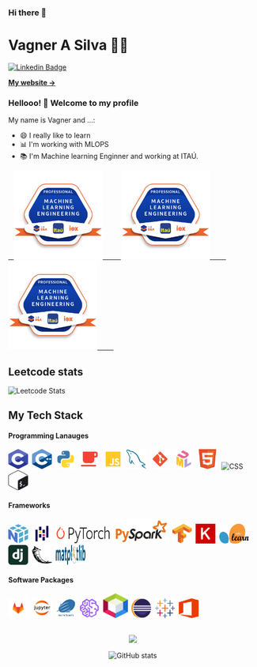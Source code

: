 ### Hi there 👋

<!--
**vagnerasilva/vagnerasilva** is a ✨ _special_ ✨ repository because its `README.md` (this file) appears on your GitHub profile.

Here are some ideas to get you started:

- 🔭 I’m currently working on ...
- 🌱 I’m currently learning ...
- 👯 I’m looking to collaborate on ...
- 🤔 I’m looking for help with ...
- 💬 Ask me about ...
- 📫 How to reach me: ...
- 😄 Pronouns: ...
- ⚡ Fun fact: ...
-->


# Vagner A Silva :man_technologist:

[![Linkedin Badge](https://img.shields.io/badge/-LinkedIn-blue?style=flat-square&logo=Linkedin&logoColor=white&link=https://www.linkedin.com/in/jrmarcelo/)](https://www.linkedin.com/in/vagnerasilva/)

**[My website &rarr;](https://focanocodigo.com.br)**

### Hellooo! 👋 Welcome to my profile

My name is Vagner and ...:

 - 😄 I really like to learn
 - 📊 I'm working with MLOPS
 - 📚 I'm Machine learning Enginner and working at ITAÚ.

 
 <a href="https://www.credly.com/users/fernandes-macedo-ribeiro/badges"> &ensp; 
   <img width = "180px" src = "https://github.com/vagnerasilva/portifolio_certificates/blob/master/badge_MLE.png"> &ensp; &ensp; &ensp; 
   <img width = "180px" src = "https://github.com/vagnerasilva/portifolio_certificates/blob/master/badge_MLE.png"> &ensp; &ensp; &ensp; 
   <img width = "180px" src = "https://github.com/vagnerasilva/portifolio_certificates/blob/master/badge_MLE.png"> &ensp; &ensp; &ensp; 
</a>
 
 
 
## Leetcode stats

![Leetcode Stats](https://leetcard.jacoblin.cool/vagnerantoniodasilva?theme=dark&&ext=activity)



<!--Skills Section-->
## My Tech Stack
<p align="left">
	<h4> Programming Lanauges</h4><p>
	<img src="https://github.com/vagnerasilva/vagnerasilva/blob/main/icons/c.svg" alt="C" width="40" height="40" />&nbsp;
	<img src="https://github.com/vagnerasilva/vagnerasilva/blob/main/icons/cpp.svg" alt="C++" width="40" height="40" />&nbsp;
	<img src="https://github.com/PKief/vscode-material-icon-theme/blob/main/icons/python.svg" alt="python" width="40" height="40" />&nbsp;
	<img src="https://github.com/PKief/vscode-material-icon-theme/blob/main/icons/java.svg" alt="java" width="40" height="40" />&nbsp;
	<img src="https://github.com/PKief/vscode-material-icon-theme/blob/main/icons/javascript.svg" alt="javascript" width="40" height="40" />&nbsp;
	<img src="https://github.com/vagnerasilva/vagnerasilva/blob/main/icons/mysql.svg" alt="SQL" width="40" height="40" />&nbsp;
	<img src="https://github.com/vagnerasilva/vagnerasilva/blob/main/icons/git.svg" alt="Git" width="40" height="40" />&nbsp;
	<img src="https://github.com/PKief/vscode-material-icon-theme/blob/main/icons/uml.svg" alt="UML" width="40" height="40" />&nbsp;
	<img src="https://github.com/vagnerasilva/vagnerasilva/blob/main/icons/html.svg" alt="HTML" width="40" height="40" />&nbsp;
	<img src="https://github.com/vagnerasilva/vagnerasilva/blob/main/icons/css.svg" alt="CSS" width="40" height="40" />&nbsp;
	<img src="https://github.com/vagnerasilva/vagnerasilva/blob/main/icons/bash1.svg" alt="Bash" width="40" height="40" />&nbsp;</p>
	<h4> Frameworks</h4><p>
	<img src="https://github.com/vagnerasilva/vagnerasilva/blob/main/icons/numpy.svg" alt="Numpy" width="40" height="40" />&nbsp;
	<img src="https://github.com/vagnerasilva/vagnerasilva/blob/main/icons/pandas.svg" alt="Pandas" width="40" height="40" />&nbsp;	
	<img src="https://github.com/vagnerasilva/vagnerasilva/blob/main/icons/pytorch.png" alt="PyTorch" width="110" height="35" />&nbsp;
	<img src="https://github.com/vagnerasilva/vagnerasilva/blob/main/icons/pyspark.png" alt="PySpark" width="110" height="50" />&nbsp;
	<img src="https://github.com/vagnerasilva/vagnerasilva/blob/main/icons/tensorflow-tf.svg" alt="TensorFlow" width="40" height="40" />&nbsp;
	<img src="https://github.com/vagnerasilva/vagnerasilva/blob/main/icons/keras.svg" alt="Keras" width="40" height="40" />&nbsp;
	<img src="https://github.com/vagnerasilva/vagnerasilva/blob/main/icons/scikit-learn.svg" alt="Scikit Learn" width="60" height="40" />&nbsp;
	<img src="https://github.com/vagnerasilva/vagnerasilva/blob/main/icons/django.svg" alt="Django" width="40" height="40" />&nbsp;
	<img src="https://github.com/vagnerasilva/vagnerasilva/blob/main/icons/flask.svg" alt="Flask" width="40" height="40" />&nbsp;
	<img src="https://github.com/vagnerasilva/vagnerasilva/blob/main/icons/matplotlib.svg" alt="Matplotlib" width="60" height="40" />&nbsp;</p>
	<h4>Software Packages</h4><p>
	<img src="https://github.com/vagnerasilva/vagnerasilva/blob/main/icons/gitlab.svg" alt="GitLab" width="40" height="40" />&nbsp;
	<img src="https://github.com/vagnerasilva/vagnerasilva/blob/main/icons/jupyter.png" alt="Jupyter" width="40" height="40" />&nbsp;
	<img src="https://github.com/vagnerasilva/vagnerasilva/blob/main/icons/zeppelin.png" alt="Zeppelin" width="40" height="40" />&nbsp;
	<img src="https://github.com/vagnerasilva/vagnerasilva/blob/main/icons/sagemaker.png" alt="Sagemaker" width="40" height="40" />&nbsp;
	<img src="https://github.com/vagnerasilva/vagnerasilva/blob/main/icons/netbeans.svg" alt="Netbeans" width="50" height="50" />&nbsp;
	<img src="https://github.com/vagnerasilva/vagnerasilva/blob/main/icons/eclipse.svg" alt="eclipse" width="40" height="40" />&nbsp;
	<img src="https://github.com/vagnerasilva/vagnerasilva/blob/main/icons/tableau.svg" alt="Tableau" width="40" height="40" />&nbsp;
	<img src="https://github.com/vagnerasilva/vagnerasilva/blob/main/icons/office.svg" alt="Office" width="40" height="40" />&nbsp;</p>
</p><br>
<!--Connect Section-->


<div align="center">
  <a href="https://github.com/utomoreza">
    <img src="https://github-readme-stats.vercel.app/api/top-langs/?username=vagnerasilva&theme=radical&hide=glsl,python" />
  </a>
</div>

<div align="center">

![GitHub stats](https://github-readme-stats.vercel.app/api?username=vagnerasilva&count_private=true&show_icons=true&title_color=f6bd4b&bg_color=000000&icon_color=f6bd4b&border_color=f6bd4b&text_color=fef9ff&hide_title=true)

</div>
